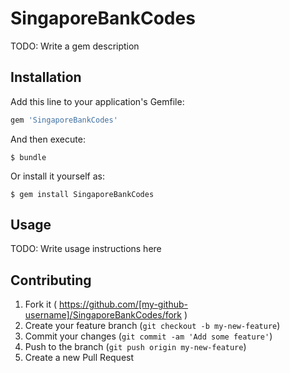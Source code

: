 # SingaporeBankCodes

TODO: Write a gem description

## Installation

Add this line to your application's Gemfile:

```ruby
gem 'SingaporeBankCodes'
```

And then execute:

    $ bundle

Or install it yourself as:

    $ gem install SingaporeBankCodes

## Usage

TODO: Write usage instructions here

## Contributing

1. Fork it ( https://github.com/[my-github-username]/SingaporeBankCodes/fork )
2. Create your feature branch (`git checkout -b my-new-feature`)
3. Commit your changes (`git commit -am 'Add some feature'`)
4. Push to the branch (`git push origin my-new-feature`)
5. Create a new Pull Request
